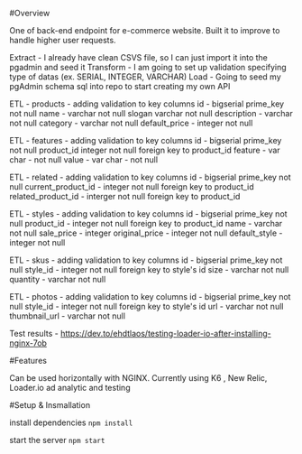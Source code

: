 #Overview

One of back-end endpoint for e-commerce website. Built it to improve to handle higher user requests.

Extract - I already have clean CSVS file, so I can just import it into the pgadmin and seed it
Transform - I am going to set up validation specifying type of datas (ex. SERIAL, INTEGER, VARCHAR)
Load - Going to seed my pgAdmin schema sql into repo to start creating my own API

ETL - products - adding validation to key columns
  id - bigserial prime_key not null
  name - varchar not null
  slogan varchar not null
  description - varchar not null
  category - varchar not null
  default_price - integer not null

ETL - features - adding validation to key columns
  id - bigserial prime_key not null
  product_id integer not null foreign key to product_id
  feature - var char - not null
  value - var char - not null

ETL - related - adding validation to key columns
  id - bigserial prime_key not null
  current_product_id - integer not null foreign key to product_id
  related_product_id - interger not null foreign key to product_id

ETL - styles - adding validation to key columns
  id - bigserial prime_key not null
  product_id - integer not null foreign key to product_id
  name - varchar not null
  sale_price - integer
  original_price - integer not null
  default_style - integer not null

ETL - skus - adding validation to key columns
  id - bigserial prime_key not null
  style_id - integer not null foreign key to style's id
  size - varchar not null
  quantity - varchar not null

ETL - photos - adding validation to key columns
  id - bigserial prime_key not null
  style_id - integer not null foreign key to style's id
  url - varchar not null
  thumbnail_url - varchar not null

Test results - https://dev.to/ehdtlaos/testing-loader-io-after-installing-nginx-7ob

#Features

Can be used horizontally with NGINX.
Currently using K6 , New Relic, Loader.io ad analytic and testing

#Setup & Insmallation

install dependencies
``
npm install
``

start the server
``
npm start
``
